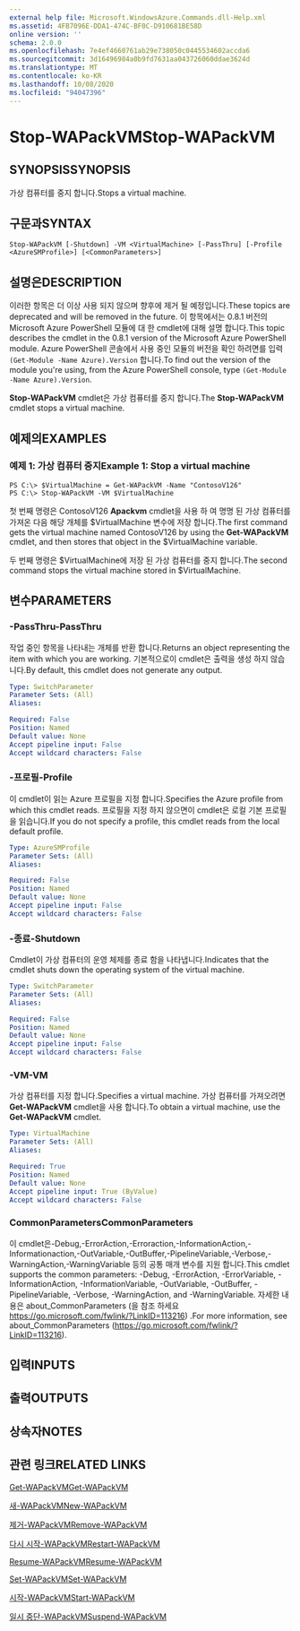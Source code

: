 ```yaml
---
external help file: Microsoft.WindowsAzure.Commands.dll-Help.xml
ms.assetid: 4FB7096E-DDA1-474C-BF0C-D910681BE58D
online version: ''
schema: 2.0.0
ms.openlocfilehash: 7e4ef4660761ab29e738050c0445534602accda6
ms.sourcegitcommit: 3d16496984a0b9fd7631aa043726060ddae3624d
ms.translationtype: MT
ms.contentlocale: ko-KR
ms.lasthandoff: 10/08/2020
ms.locfileid: "94047396"
---
```

# <span data-ttu-id="25b41-101">Stop-WAPackVM</span><span class="sxs-lookup"><span data-stu-id="25b41-101">Stop-WAPackVM</span></span>

## <span data-ttu-id="25b41-102">SYNOPSIS</span><span class="sxs-lookup"><span data-stu-id="25b41-102">SYNOPSIS</span></span>
<span data-ttu-id="25b41-103">가상 컴퓨터를 중지 합니다.</span><span class="sxs-lookup"><span data-stu-id="25b41-103">Stops a virtual machine.</span></span>

## <span data-ttu-id="25b41-104">구문과</span><span class="sxs-lookup"><span data-stu-id="25b41-104">SYNTAX</span></span>

```
Stop-WAPackVM [-Shutdown] -VM <VirtualMachine> [-PassThru] [-Profile <AzureSMProfile>] [<CommonParameters>]
```

## <span data-ttu-id="25b41-105">설명은</span><span class="sxs-lookup"><span data-stu-id="25b41-105">DESCRIPTION</span></span>
<span data-ttu-id="25b41-106">이러한 항목은 더 이상 사용 되지 않으며 향후에 제거 될 예정입니다.</span><span class="sxs-lookup"><span data-stu-id="25b41-106">These topics are deprecated and will be removed in the future.</span></span>
<span data-ttu-id="25b41-107">이 항목에서는 0.8.1 버전의 Microsoft Azure PowerShell 모듈에 대 한 cmdlet에 대해 설명 합니다.</span><span class="sxs-lookup"><span data-stu-id="25b41-107">This topic describes the cmdlet in the 0.8.1 version of the Microsoft Azure PowerShell module.</span></span>
<span data-ttu-id="25b41-108">Azure PowerShell 콘솔에서 사용 중인 모듈의 버전을 확인 하려면를 입력 `(Get-Module -Name Azure).Version` 합니다.</span><span class="sxs-lookup"><span data-stu-id="25b41-108">To find out the version of the module you're using, from the Azure PowerShell console, type `(Get-Module -Name Azure).Version`.</span></span>

<span data-ttu-id="25b41-109">**Stop-WAPackVM** cmdlet은 가상 컴퓨터를 중지 합니다.</span><span class="sxs-lookup"><span data-stu-id="25b41-109">The **Stop-WAPackVM** cmdlet stops a virtual machine.</span></span>

## <span data-ttu-id="25b41-110">예제의</span><span class="sxs-lookup"><span data-stu-id="25b41-110">EXAMPLES</span></span>

### <span data-ttu-id="25b41-111">예제 1: 가상 컴퓨터 중지</span><span class="sxs-lookup"><span data-stu-id="25b41-111">Example 1: Stop a virtual machine</span></span>
```
PS C:\> $VirtualMachine = Get-WAPackVM -Name "ContosoV126"
PS C:\> Stop-WAPackVM -VM $VirtualMachine
```

<span data-ttu-id="25b41-112">첫 번째 명령은 ContosoV126 **Apackvm** cmdlet을 사용 하 여 명명 된 가상 컴퓨터를 가져온 다음 해당 개체를 $VirtualMachine 변수에 저장 합니다.</span><span class="sxs-lookup"><span data-stu-id="25b41-112">The first command gets the virtual machine named ContosoV126 by using the **Get-WAPackVM** cmdlet, and then stores that object in the $VirtualMachine variable.</span></span>

<span data-ttu-id="25b41-113">두 번째 명령은 $VirtualMachine에 저장 된 가상 컴퓨터를 중지 합니다.</span><span class="sxs-lookup"><span data-stu-id="25b41-113">The second command stops the virtual machine stored in $VirtualMachine.</span></span>

## <span data-ttu-id="25b41-114">변수</span><span class="sxs-lookup"><span data-stu-id="25b41-114">PARAMETERS</span></span>

### <span data-ttu-id="25b41-115">-PassThru</span><span class="sxs-lookup"><span data-stu-id="25b41-115">-PassThru</span></span>
<span data-ttu-id="25b41-116">작업 중인 항목을 나타내는 개체를 반환 합니다.</span><span class="sxs-lookup"><span data-stu-id="25b41-116">Returns an object representing the item with which you are working.</span></span>
<span data-ttu-id="25b41-117">기본적으로이 cmdlet은 출력을 생성 하지 않습니다.</span><span class="sxs-lookup"><span data-stu-id="25b41-117">By default, this cmdlet does not generate any output.</span></span>

```yaml
Type: SwitchParameter
Parameter Sets: (All)
Aliases:

Required: False
Position: Named
Default value: None
Accept pipeline input: False
Accept wildcard characters: False
```

### <span data-ttu-id="25b41-118">-프로필</span><span class="sxs-lookup"><span data-stu-id="25b41-118">-Profile</span></span>
<span data-ttu-id="25b41-119">이 cmdlet이 읽는 Azure 프로필을 지정 합니다.</span><span class="sxs-lookup"><span data-stu-id="25b41-119">Specifies the Azure profile from which this cmdlet reads.</span></span>
<span data-ttu-id="25b41-120">프로필을 지정 하지 않으면이 cmdlet은 로컬 기본 프로필을 읽습니다.</span><span class="sxs-lookup"><span data-stu-id="25b41-120">If you do not specify a profile, this cmdlet reads from the local default profile.</span></span>

```yaml
Type: AzureSMProfile
Parameter Sets: (All)
Aliases:

Required: False
Position: Named
Default value: None
Accept pipeline input: False
Accept wildcard characters: False
```

### <span data-ttu-id="25b41-121">-종료</span><span class="sxs-lookup"><span data-stu-id="25b41-121">-Shutdown</span></span>
<span data-ttu-id="25b41-122">Cmdlet이 가상 컴퓨터의 운영 체제를 종료 함을 나타냅니다.</span><span class="sxs-lookup"><span data-stu-id="25b41-122">Indicates that the cmdlet shuts down the operating system of the virtual machine.</span></span>

```yaml
Type: SwitchParameter
Parameter Sets: (All)
Aliases:

Required: False
Position: Named
Default value: None
Accept pipeline input: False
Accept wildcard characters: False
```

### <span data-ttu-id="25b41-123">-VM</span><span class="sxs-lookup"><span data-stu-id="25b41-123">-VM</span></span>
<span data-ttu-id="25b41-124">가상 컴퓨터를 지정 합니다.</span><span class="sxs-lookup"><span data-stu-id="25b41-124">Specifies a virtual machine.</span></span>
<span data-ttu-id="25b41-125">가상 컴퓨터를 가져오려면 **Get-WAPackVM** cmdlet을 사용 합니다.</span><span class="sxs-lookup"><span data-stu-id="25b41-125">To obtain a virtual machine, use the **Get-WAPackVM** cmdlet.</span></span>

```yaml
Type: VirtualMachine
Parameter Sets: (All)
Aliases:

Required: True
Position: Named
Default value: None
Accept pipeline input: True (ByValue)
Accept wildcard characters: False
```

### <span data-ttu-id="25b41-126">CommonParameters</span><span class="sxs-lookup"><span data-stu-id="25b41-126">CommonParameters</span></span>
<span data-ttu-id="25b41-127">이 cmdlet은-Debug,-ErrorAction,-Erroraction,-InformationAction,-Informationaction,-OutVariable,-OutBuffer,-PipelineVariable,-Verbose,-WarningAction,-WarningVariable 등의 공통 매개 변수를 지원 합니다.</span><span class="sxs-lookup"><span data-stu-id="25b41-127">This cmdlet supports the common parameters: -Debug, -ErrorAction, -ErrorVariable, -InformationAction, -InformationVariable, -OutVariable, -OutBuffer, -PipelineVariable, -Verbose, -WarningAction, and -WarningVariable.</span></span> <span data-ttu-id="25b41-128">자세한 내용은 about_CommonParameters (을 참조 하세요 https://go.microsoft.com/fwlink/?LinkID=113216) .</span><span class="sxs-lookup"><span data-stu-id="25b41-128">For more information, see about_CommonParameters (https://go.microsoft.com/fwlink/?LinkID=113216).</span></span>

## <span data-ttu-id="25b41-129">입력</span><span class="sxs-lookup"><span data-stu-id="25b41-129">INPUTS</span></span>

## <span data-ttu-id="25b41-130">출력</span><span class="sxs-lookup"><span data-stu-id="25b41-130">OUTPUTS</span></span>

## <span data-ttu-id="25b41-131">상속자</span><span class="sxs-lookup"><span data-stu-id="25b41-131">NOTES</span></span>

## <span data-ttu-id="25b41-132">관련 링크</span><span class="sxs-lookup"><span data-stu-id="25b41-132">RELATED LINKS</span></span>

[<span data-ttu-id="25b41-133">Get-WAPackVM</span><span class="sxs-lookup"><span data-stu-id="25b41-133">Get-WAPackVM</span></span>](./Get-WAPackVM.md)

[<span data-ttu-id="25b41-134">새-WAPackVM</span><span class="sxs-lookup"><span data-stu-id="25b41-134">New-WAPackVM</span></span>](./New-WAPackVM.md)

[<span data-ttu-id="25b41-135">제거-WAPackVM</span><span class="sxs-lookup"><span data-stu-id="25b41-135">Remove-WAPackVM</span></span>](./Remove-WAPackVM.md)

[<span data-ttu-id="25b41-136">다시 시작-WAPackVM</span><span class="sxs-lookup"><span data-stu-id="25b41-136">Restart-WAPackVM</span></span>](./Restart-WAPackVM.md)

[<span data-ttu-id="25b41-137">Resume-WAPackVM</span><span class="sxs-lookup"><span data-stu-id="25b41-137">Resume-WAPackVM</span></span>](./Resume-WAPackVM.md)

[<span data-ttu-id="25b41-138">Set-WAPackVM</span><span class="sxs-lookup"><span data-stu-id="25b41-138">Set-WAPackVM</span></span>](./Set-WAPackVM.md)

[<span data-ttu-id="25b41-139">시작-WAPackVM</span><span class="sxs-lookup"><span data-stu-id="25b41-139">Start-WAPackVM</span></span>](./Start-WAPackVM.md)

[<span data-ttu-id="25b41-140">일시 중단-WAPackVM</span><span class="sxs-lookup"><span data-stu-id="25b41-140">Suspend-WAPackVM</span></span>](./Suspend-WAPackVM.md)


